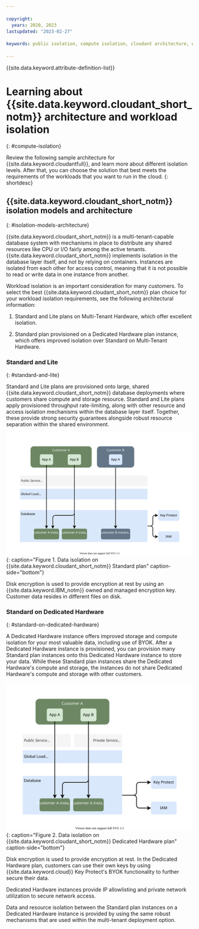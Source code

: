 ```yaml
---

copyright:
  years: 2020, 2023
lastupdated: "2023-02-27"

keywords: public isolation, compute isolation, cloudant architecture, workload isolation, byok

---
```


{{site.data.keyword.attribute-definition-list}}

# Learning about {{site.data.keyword.cloudant_short_notm}} architecture and workload isolation
{: #compute-isolation}

Review the following sample architecture for {{site.data.keyword.cloudantfull}}, and learn more about different isolation levels. After that, you can choose the solution that best meets the requirements of the workloads that you want to run in the cloud. 
{: shortdesc}

## {{site.data.keyword.cloudant_short_notm}} isolation models and architecture
{: #isolation-models-architecture}

{{site.data.keyword.cloudant_short_notm}} is a multi-tenant-capable database system with mechanisms in place to distribute any shared resources like CPU or I/O fairly among the active tenants. {{site.data.keyword.cloudant_short_notm}} implements isolation in the database layer itself, and not by relying on containers. Instances are isolated from each other for access control, meaning that it is not possible to read or write data in one instance from another. 

Workload isolation is an important consideration for many customers. To select the best {{site.data.keyword.cloudant_short_notm}} plan choice for your workload isolation requirements, see the following architectural information: 

1.  Standard and Lite plans on Multi-Tenant Hardware, which offer excellent isolation.

2.  Standard plan provisioned on a Dedicated Hardware plan instance, which offers improved isolation over Standard on Multi-Tenant Hardware. 

### Standard and Lite
{: #standard-and-lite}

Standard and Lite plans are provisioned onto large, shared {{site.data.keyword.cloudant_short_notm}} database deployments where customers share compute and storage resource. Standard and Lite plans apply provisioned throughput rate-limiting, along with other resource and access isolation mechanisms within the database layer itself. Together, these provide strong security guarantees alongside robust resource separation within the shared environment.  
  
![Diagram about how to isolate data with the {{site.data.keyword.cloudant_short_notm}} Standard plan for two customers.](../images/Isolation-Standard.svg){: caption="Figure 1. Data isolation on {{site.data.keyword.cloudant_short_notm}} Standard plan" caption-side="bottom"} 

Disk encryption is used to provide encryption at rest by using an {{site.data.keyword.IBM_notm}} owned and managed encryption key. Customer data resides in different files on disk. 

### Standard on Dedicated Hardware
{: #standard-on-dedicated-hardware}

A Dedicated Hardware instance offers improved storage and compute isolation for your most valuable data, including use of BYOK. After a Dedicated Hardware instance is provisioned, you can provision many Standard plan instances onto this Dedicated Hardware instance to store your data. While these Standard plan instances share the Dedicated Hardware's compute and storage, the instances do not share Dedicated Hardware's compute and storage with other customers.  
  
![Diagram about how to isolate data with the {{site.data.keyword.cloudant_short_notm}} Dedicated Hardware plan for one customer.](../images/Isolation-Dedicated-Hardware.svg){: caption="Figure 2. Data isolation on {{site.data.keyword.cloudant_short_notm}} Dedicated Hardware plan" caption-side="bottom"} 

Disk encryption is used to provide encryption at rest. In the Dedicated Hardware plan, customers can use their own keys by using {{site.data.keyword.cloud}} Key Protect's BYOK functionality to further secure their data. 

Dedicated Hardware instances provide IP allowlisting and private network utilization to secure network access. 

Data and resource isolation between the Standard plan instances on a Dedicated Hardware instance is provided by using the same robust mechanisms that are used within the multi-tenant deployment option. 
